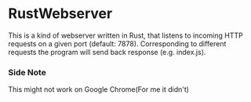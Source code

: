 # RustWebserver

This is a kind of webserver written in Rust, that listens to incoming HTTP requests on a given port (default: 7878).
Corresponding to different requests the program will send back response (e.g. index.js).

### Side Note

This might not work on Google Chrome(For me it didn't)
